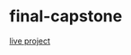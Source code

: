 # final-capstone

[live project](http://hawker-panda-52605.netlify.com/troubleshooting-questionaire/)
